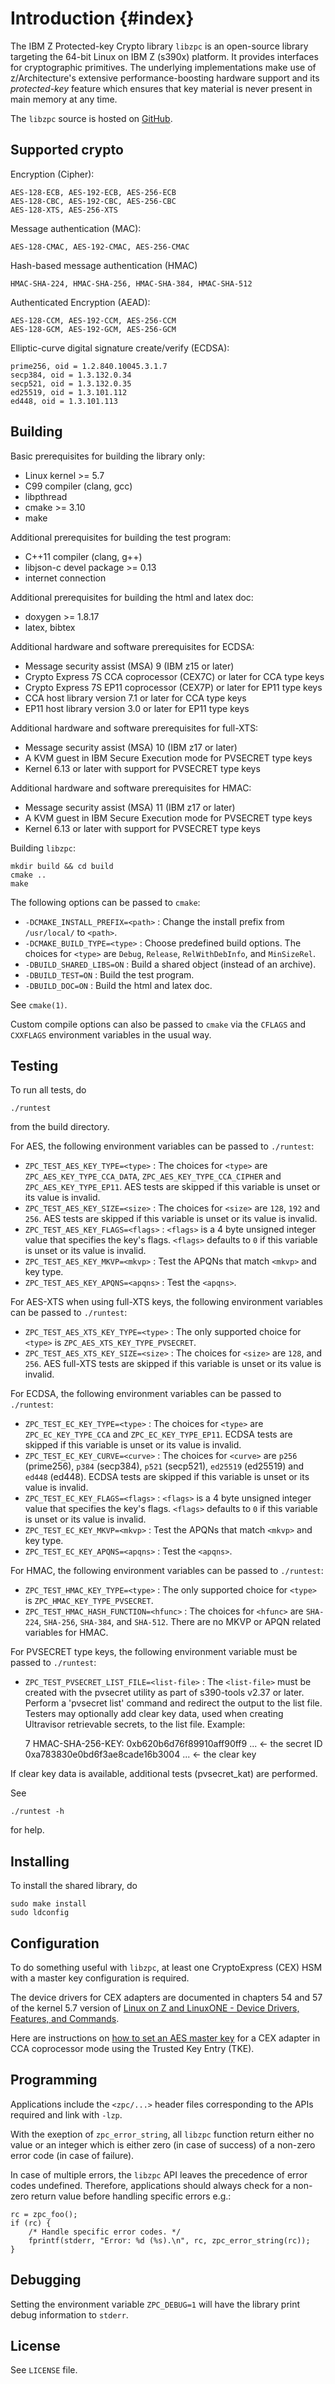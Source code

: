 Introduction {#index}
===

The IBM Z Protected-key Crypto library `libzpc` is an open-source library targeting the 64-bit Linux on IBM Z (s390x) platform. It provides interfaces for cryptographic primitives. The underlying implementations make use of z/Architecture's extensive performance-boosting hardware support and its *protected-key* feature which ensures that key material is never present in main memory at any time.

The `libzpc` source is hosted on [GitHub](https://github.com/opencryptoki/libzpc).


Supported crypto
---

Encryption (Cipher):

    AES-128-ECB, AES-192-ECB, AES-256-ECB
    AES-128-CBC, AES-192-CBC, AES-256-CBC
    AES-128-XTS, AES-256-XTS

Message authentication (MAC):

    AES-128-CMAC, AES-192-CMAC, AES-256-CMAC

Hash-based message authentication (HMAC)

    HMAC-SHA-224, HMAC-SHA-256, HMAC-SHA-384, HMAC-SHA-512

Authenticated Encryption (AEAD):

    AES-128-CCM, AES-192-CCM, AES-256-CCM
    AES-128-GCM, AES-192-GCM, AES-256-GCM

Elliptic-curve digital signature create/verify (ECDSA):

    prime256, oid = 1.2.840.10045.3.1.7
    secp384, oid = 1.3.132.0.34
    secp521, oid = 1.3.132.0.35
    ed25519, oid = 1.3.101.112
    ed448, oid = 1.3.101.113

Building
---

Basic prerequisites for building the library only:
- Linux kernel >= 5.7
- C99 compiler (clang, gcc)
- libpthread
- cmake >= 3.10
- make

Additional prerequisites for building the test program:
- C++11 compiler (clang, g++)
- libjson-c devel package >= 0.13
- internet connection

Additional prerequisites for building the html and latex doc:
- doxygen >= 1.8.17
- latex, bibtex

Additional hardware and software prerequisites for ECDSA:
- Message security assist (MSA) 9 (IBM z15 or later)
- Crypto Express 7S CCA coprocessor (CEX7C) or later for CCA type keys
- Crypto Express 7S EP11 coprocessor (CEX7P) or later for EP11 type keys
- CCA host library version 7.1 or later for CCA type keys
- EP11 host library version 3.0 or later for EP11 type keys

Additional hardware and software prerequisites for full-XTS:
- Message security assist (MSA) 10 (IBM z17 or later)
- A KVM guest in IBM Secure Execution mode for PVSECRET type keys
- Kernel 6.13 or later with support for PVSECRET type keys

Additional hardware and software prerequisites for HMAC:
- Message security assist (MSA) 11 (IBM z17 or later)
- A KVM guest in IBM Secure Execution mode for PVSECRET type keys
- Kernel 6.13 or later with support for PVSECRET type keys

Building `libzpc`:

    mkdir build && cd build
    cmake ..
    make

The following options can be passed to `cmake`:
- `-DCMAKE_INSTALL_PREFIX=<path>` : Change the install prefix from `/usr/local/` to `<path>`.
- `-DCMAKE_BUILD_TYPE=<type>` : Choose predefined build options. The choices for `<type>` are `Debug`, `Release`, `RelWithDebInfo`, and `MinSizeRel`.
- `-DBUILD_SHARED_LIBS=ON` : Build a shared object (instead of an archive).
- `-DBUILD_TEST=ON` : Build the test program.
- `-DBUILD_DOC=ON` : Build the html and latex doc.

See `cmake(1)`.

Custom compile options can also be passed to `cmake` via the `CFLAGS` and `CXXFLAGS` environment variables in the usual way.


Testing
---

To run all tests, do

    ./runtest

from the build directory.

For AES, the following environment variables can be passed to `./runtest`:
- `ZPC_TEST_AES_KEY_TYPE=<type>` : The choices for `<type>` are `ZPC_AES_KEY_TYPE_CCA_DATA`, `ZPC_AES_KEY_TYPE_CCA_CIPHER` and `ZPC_AES_KEY_TYPE_EP11`. AES tests are skipped if this variable is unset or its value is invalid.
- `ZPC_TEST_AES_KEY_SIZE=<size>` : The choices for `<size>` are `128`, `192` and `256`. AES tests are skipped if this variable is unset or its value is invalid.
- `ZPC_TEST_AES_KEY_FLAGS=<flags>` : `<flags>` is a 4 byte unsigned integer value that specifies the key's flags. `<flags>` defaults to `0` if this variable is unset or its value is invalid.
- `ZPC_TEST_AES_KEY_MKVP=<mkvp>` : Test the APQNs that match `<mkvp>`
and key type.
- `ZPC_TEST_AES_KEY_APQNS=<apqns>` : Test the `<apqns>`.

For AES-XTS when using full-XTS keys, the following environment variables can be passed to `./runtest`:
- `ZPC_TEST_AES_XTS_KEY_TYPE=<type>` : The only supported choice for `<type>` is `ZPC_AES_XTS_KEY_TYPE_PVSECRET`.
- `ZPC_TEST_AES_XTS_KEY_SIZE=<size>` : The choices for `<size>` are `128`, and `256`. AES full-XTS tests are skipped if this variable is unset or its value is invalid.

For ECDSA, the following environment variables can be passed to `./runtest`:
- `ZPC_TEST_EC_KEY_TYPE=<type>` : The choices for `<type>` are `ZPC_EC_KEY_TYPE_CCA` and `ZPC_EC_KEY_TYPE_EP11`. ECDSA tests are skipped if this variable is unset or its value is invalid.
- `ZPC_TEST_EC_KEY_CURVE=<curve>` : The choices for `<curve>` are `p256` (prime256), `p384` (secp384), `p521` (secp521), `ed25519` (ed25519) and `ed448` (ed448). ECDSA tests are skipped if this variable is unset or its value is invalid.
- `ZPC_TEST_EC_KEY_FLAGS=<flags>` : `<flags>` is a 4 byte unsigned integer value that specifies the key's flags. `<flags>` defaults to `0` if this variable is unset or its value is invalid.
- `ZPC_TEST_EC_KEY_MKVP=<mkvp>` : Test the APQNs that match `<mkvp>`
and key type.
- `ZPC_TEST_EC_KEY_APQNS=<apqns>` : Test the `<apqns>`.

For HMAC, the following environment variables can be passed to `./runtest`:
- `ZPC_TEST_HMAC_KEY_TYPE=<type>`       : The only supported choice for `<type>` is `ZPC_HMAC_KEY_TYPE_PVSECRET`.
- `ZPC_TEST_HMAC_HASH_FUNCTION=<hfunc>` : The choices for `<hfunc>` are `SHA-224`, `SHA-256`, `SHA-384`, and `SHA-512`.
There are no MKVP or APQN related variables for HMAC.

For PVSECRET type keys, the following environment variable must be passed to `./runtest`:
- `ZPC_TEST_PVSECRET_LIST_FILE=<list-file>` : The `<list-file>` must be created with the pvsecret utility
as part of s390-tools v2.37 or later. Perform a 'pvsecret list' command and redirect the output to the list file.
Testers may optionally add clear key data, used when creating Ultravisor retrievable secrets, to the
list file. Example:

    7 HMAC-SHA-256-KEY:
     0xb620b6d76f89910aff90ff9 ...  <- the secret ID
     0xa783830e0bd6f3ae8cade16b3004 ...  <- the clear key 

If clear key data is available, additional tests (pvsecret_kat) are performed.

See

    ./runtest -h

for help.


Installing
---

To install the shared library, do

    sudo make install
    sudo ldconfig


Configuration
---

To do something useful with `libzpc`, at least one CryptoExpress (CEX) HSM with a master key configuration is required.

The device drivers for CEX adapters are documented in chapters 54 and 57 of the kernel 5.7 version of
[Linux on Z and LinuxONE - Device Drivers, Features, and Commands](https://www.ibm.com/support/knowledgecenter/linuxonibm/liaaf/lnz_r_dd.html).

Here are instructions on [how to set an AES master key](https://www.ibm.com/support/knowledgecenter/linuxonibm/liaaf/lnz_r_dtke.html) for a CEX adapter in CCA coprocessor mode using the Trusted Key Entry (TKE).


Programming
---

Applications include the `<zpc/...>` header files corresponding to the APIs required and link with `-lzp`.

With the exeption of `zpc_error_string`, all `libzpc` function return either no value or an integer which is either zero (in case of success) of a non-zero error code (in case of failure).

In case of multiple errors, the `libzpc` API leaves the precedence of error codes undefined. Therefore, applications should always check for a non-zero return value before handling specific errors e.g.:

    rc = zpc_foo();
    if (rc) {
        /* Handle specific error codes. */
        fprintf(stderr, "Error: %d (%s).\n", rc, zpc_error_string(rc));
    }


Debugging
---

Setting the environment variable `ZPC_DEBUG=1` will have the library print debug information to `stderr`.


License
---

See `LICENSE` file.

